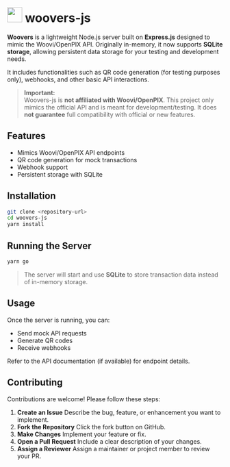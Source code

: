 # <img width="35" src="https://github.com/woovibr/.github/assets/70824102/6c9dda94-84cd-4fba-bdfa-fa135b9454d9"> woovers-js

**Woovers** is a lightweight Node.js server built on **Express.js** designed to mimic the Woovi/OpenPIX API. Originally in-memory, it now supports **SQLite storage**, allowing persistent data storage for your testing and development needs.  

It includes functionalities such as QR code generation (for testing purposes only), webhooks, and other basic API interactions.  

> **Important:**  
> Woovers-js is **not affiliated with Woovi/OpenPIX**. This project only mimics the official API and is meant for development/testing. It does **not guarantee** full compatibility with official or new features.

## Features

- Mimics Woovi/OpenPIX API endpoints  
- QR code generation for mock transactions  
- Webhook support  
- Persistent storage with SQLite  

## Installation

```bash
git clone <repository-url>
cd woovers-js
yarn install
```

## Running the Server

```bash
yarn go
```

> The server will start and use **SQLite** to store transaction data instead of in-memory storage.  

## Usage

Once the server is running, you can:  

- Send mock API requests  
- Generate QR codes  
- Receive webhooks  

Refer to the API documentation (if available) for endpoint details.  

## Contributing

Contributions are welcome! Please follow these steps:

1. **Create an Issue**  Describe the bug, feature, or enhancement you want to implement.  
2. **Fork the Repository**  Click the fork button on GitHub.  
3. **Make Changes** Implement your feature or fix.  
4. **Open a Pull Request** Include a clear description of your changes.  
5. **Assign a Reviewer** Assign a maintainer or project member to review your PR.  
